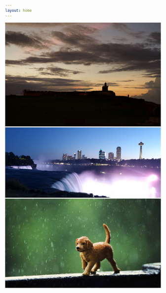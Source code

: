 ```yaml
---
layout: home
---
```

<!-- Slick CSS -->
<link rel="stylesheet" type="text/css" href="https://cdn.jsdelivr.net/npm/slick-carousel/slick/slick.css"/>
<link rel="stylesheet" type="text/css" href="https://cdn.jsdelivr.net/npm/slick-carousel/slick/slick-theme.css"/>

<!-- Carousel Container -->
<div class="slider">
    <div><img src="/assets/images/puerto-rico-1.jpg" alt="Image 1"></div>
    <div><img src="/assets/images/niagara.jpg" alt="Image 2"></div>
    <div><img src="/assets/images/brownie.jpg" alt="Image 3"></div>
</div>

<!-- jQuery & Slick JS -->
<script src="https://code.jquery.com/jquery-3.6.0.min.js"></script>
<script src="https://cdn.jsdelivr.net/npm/slick-carousel/slick/slick.min.js"></script>

<!-- Initialize Slick -->
<script>
    $(document).ready(function(){
        $('.slider').slick({
            autoplay: true,
            autoplaySpeed: 3000,
            dots: true,
            arrows: true,
            infinite: true,
            slidesToShow: 1,
        });
    });
</script>
